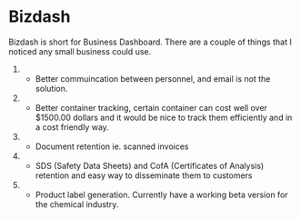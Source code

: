 Bizdash
=========

Bizdash is short for Business Dashboard. There are a couple of things that I noticed any small business could use.
1. - Better commuincation between personnel, and email is not the solution.
2. - Better container tracking, certain container can cost well over $1500.00 dollars and it would be nice to track them efficiently and in a cost friendly way.
3. - Document retention ie. scanned invoices
4. - SDS (Safety Data Sheets) and CofA (Certificates of Analysis) retention and easy way to disseminate them to customers
5. - Product label generation. Currently have a working beta version for the chemical industry.




